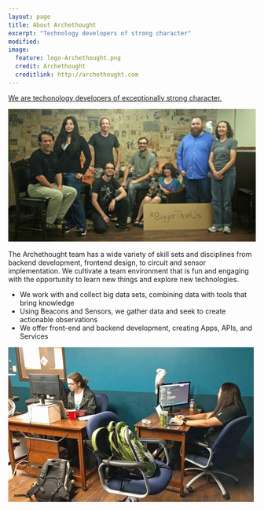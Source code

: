 ```yaml
---
layout: page
title: About Archethought
excerpt: "Technology developers of strong character"
modified: 
image:
  feature: logo-Archethought.png
  credit: Archethought
  creditlink: http://archethought.com
---
```

[^1]: Example: *domain.com/category-name/post-title*

[We are techonology developers of exceptionally strong character.](http://www.archethought.com/)

![Archethought Team](/images/IMG_6253-group-w1024h550.jpg "Archethought Team")

The Archethought team has a wide variety of skill sets and disciplines from backend development, frontend design, to circuit and sensor implementation. We cultivate a team environment that is fun and engaging with the opportunity to learn new things and explore new technologies.

* We work with and collect big data sets, combining data with tools that bring knowledge
* Using Beacons and Sensors, we gather data and seek to create actionable observations
* We offer front-end and backend development, creating Apps, APIs, and Services

![Jordan & Krizia working](/images/JordanKeyshaKrizia-w500.jpg "Jordan, Keysha, Krizia hard at work")



